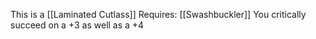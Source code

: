 This is a [[Laminated Cutlass]]
Requires: [[Swashbuckler]]
You critically succeed on a +3 as well as a +4
